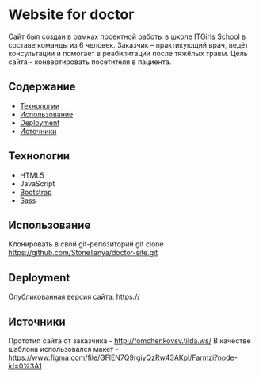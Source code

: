 # Website for doctor
Сайт был создан в рамках проектной работы в школе [ITGirls School](https://itgirlschool.com/) в составе команды из 6 человек.
Заказчик – практикующий врач, ведёт консультации и помогает в реабилитации после тяжёлых травм. Цель сайта - конвертировать посетителя в пациента.  

## Содержание
- [Технологии](#технологии)
- [Использование](#использование)
- [Deployment](#deployment)
- [Источники](#источники)

## Технологии
- HTML5
- JavaScript
- [Bootstrap]( https://getbootstrap.com/)
- [Sass]( https://sass-lang.com/guide/)

## Использование
Клонировать в свой git-репозиторий git clone https://github.com/StoneTanya/doctor-site.git 

## Deployment
Опубликованная версия сайта: https://

## Источники
Прототип сайта от заказчика - http://fomchenkovsv.tilda.ws/
В качестве шаблона использовался макет - https://www.figma.com/file/GFlEN7Q9rgiyQzRw43AKpl/Farmzi?node-id=0%3A1

